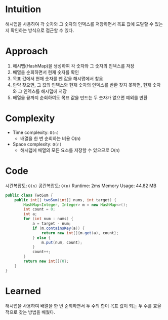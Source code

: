 # Intuition
해시맵을 사용하여 각 숫자와 그 숫자의 인덱스를 저장하면서 목표 값에 도달할 수 있는지 확인하는 방식으로 접근할 수 있다.

# Approach
1. 해시맵(HashMap)을 생성하여 각 숫자와 그 숫자의 인덱스를 저장
2. 배열을 순회하면서 현재 숫자를 확인
3. 목표 값에서 현재 숫자를 뺀 값을 해시맵에서 찾음
4. 만약 찾으면, 그 값의 인덱스와 현재 숫자의 인덱스를 반환
찾지 못하면, 현재 숫자와 그 인덱스를 해시맵에 저장
5. 배열을 끝까지 순회하여도 목표 값을 만드는 두 숫자가 없으면 예외를 반환

# Complexity
- Time complexity: `O(n)`
  - 배열을 한 번 순회하는 비용 O(n)
- Space complexity: `O(n)`
  - 해시맵에 배열의 모든 요소를 저장할 수 있으므로 O(n)

# Code
시간복잡도: `O(n)`
공간복잡도: `O(n)`
Runtime: 2ms
Memory Usage: 44.82 MB

```java
public class TwoSum {
    public int[] twoSum(int[] nums, int target) {
        HashMap<Integer, Integer> m = new HashMap<>();
        int count = 0;
        int a;
        for (int num : nums) {
            a = target - num;
            if (m.containsKey(a)) {
                return new int[]{m.get(a), count};
            } else {
                m.put(num, count);
            }
            count++;
        }
        return new int[]{0};
    }
}

```

# Learned
해시맵을 사용하여 배열을 한 번 순회하면서 두 수의 합이 목표 값이 되는 두 수를 효율적으로 찾는 방법을 배웠다.
